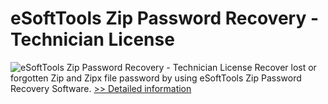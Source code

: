 # eSoftTools Zip Password Recovery - Technician License
![eSoftTools Zip Password Recovery - Technician License](https://mycommerce.akamaized.net/api/pimages/P300942750/BIG/300942750.PNG)
Recover lost or forgotten Zip and Zipx file password by using eSoftTools Zip Password Recovery Software.
[>> Detailed information](https://secure.shareit.com/shareit/product.html?productid=300942750&affiliateid=200057808)